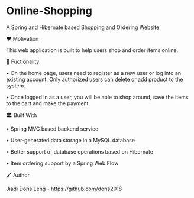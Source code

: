 # Online-Shopping

A Spring and Hibernate based Shopping and Ordering Website


❤️ Motivation

This web application is built to help users shop and order items online.



🚢 Fuctionality

•	On the home page, users need to register as a new user or log into an existing account. Only authorized users can delete or add product to the system.

•	Once logged in as a user, you will be able to shop around, save the items to the cart and make the payment.



🏛 Built With

•	Spring MVC based backend service

•	User-generated data storage in a MySQL database

•	Better support of database operations based on Hibernate

•	Item ordering support by a Spring Web Flow




🖌 Author

Jiadi Doris Leng - https://github.com/doris2018
